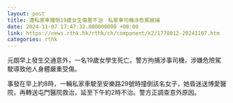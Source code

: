 ```yaml
---
layout: post
title: 遭私家車撞倒19歲女生傷重不治　私家車司機涉危駕被捕
date: 2024-11-07 17:47:32.000000000 +08:00
link: https://news.rthk.hk/rthk/ch/component/k2/1778012-20241107.htm
categories: rthk
---
```


元朗早上發生交通意外，一名19歲女學生死亡。警方拘捕涉事司機，涉嫌危險駕駛導致他人身體嚴重受傷。

事發在早上約8時，一輛私家車駛至安樂路29號時撞倒該名女子，她昏迷送博愛醫院，再轉送屯門醫院救治，延至下午約2時不治。警方正調查意外原因。
